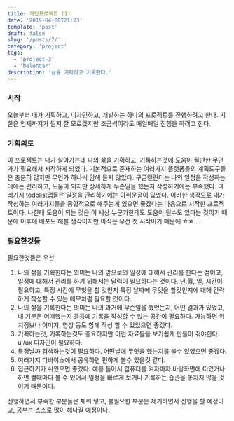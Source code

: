 ```yaml
---
title: 개인프로젝트 (1)
date: '2019-04-08T21:23'
template: 'post'
draft: false
slug: '/posts/7/'
category: 'project'
tags:
  - 'project-3'
  - 'belendar'
description: '삶을 기획하고 기록한다.'
---
```


### 시작

오늘부터 내가 기획하고, 디자인하고, 개발하는 하나의 프로젝트를 진행하려고 한다.
기한은 언제까지가 될지 잘 모르겠지만 조금씩이라도 매일매일 진행을 하려고 한다.

### 기획의도

이 프로젝트는 내가 살아가는데 나의 삶을 기획하고, 기록하는것에 도움이 될만한 무언가가 필요해서 시작하게 되었다. 기본적으로 존재하는 여러가지 플랫폼들의 계획도구들은 충분히 많지만 무언가 하나씩 맘에 들지 않았다. 구글캘린더는 나의 일정을 작성하는데에는 편리하고, 도움이 되지만 상세하게 무슨일을 했는지 작성하기에는 부족했다. 여러가지 todolist앱들은 일정을 관리하기에는 아쉬운점이 있었다. 이러한 생각으로 내가 작성하는 여러가지들을 종합적으로 해주는게 있으면 좋겠다는 마음으로 시작한 프로젝트이다. 나한테 도움이 되는 것은 이 세상 누군가한테도 도움이 될수도 있다는 것이기 때문에 이후에 배포도 해볼 생각이지만 아직은 우선 첫 시작이기 때문에 ㅎㅎ..

### 필요한것들

필요한것들은 우선

1. 나의 삶을 기획한다는 의미는 나의 앞으로의 일정에 대해서 관리를 한다는 점이고, 일정에 대해서 관리를 하기 위해서는 달력이 필요하다는 것이다. 년,월, 일, 시간이 필요하고, 특정 시간에 무엇을 할 것인지 특정 날짜에 무엇을 할것인지에 대해 간략하게 작성할 수 있는 메모처럼 필요할 것이다.
2. 나의 삶을 기록한다는 의미는 나의 과거에 무슨일을 했었는지, 어떤 결과가 있었고, 내 기분은 어떠했는지 등등에 기록을 작성할 수 있는 공간이 필요하다. 가능하면 위치정보나 이미지, 영상 등도 함께 작성 할 수 있었으면 좋겠다.
3. 기획하는것, 기록하는것도 중요하지만 이런 자료들을 보기쉽게 만들어 줘야한다. ui/ux 디자인이 필요하다.
4. 특정날짜 검색하는것이 필요하다. 어떤날에 무엇을 했는지를 볼수 있었으면 좋겠다.
5. 여러가지 디바이스에서 공유하면 편하게 볼수 있을것 같다.
6. 접근하기가 쉬웠으면 좋겠다. 예를 들어서 컴퓨터를 켜자마자 바탕화면에 떠있거나 하면 켤때마다 볼 수 있어서 일정을 빠르게 보거나 기록하는 습관을 놓치지 않을 것이기 때문이다.

진행하면서 부족한 부분들은 채워 넣고, 불필요한 부분은 제거하면서 진행을 할 예정이고, 공부는 스스로 많이 해나갈 예정이다.
